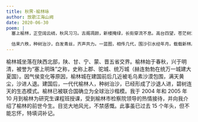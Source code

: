 ```yaml
---
title: 秋霁·榆林咏
author: 放歌江海山阙
date: 2020-06-30
poem: |
  塞上榆林，正空阔云绡，秋风习习。古阁凋颜，新楼掩绿，长街穿流不息。高台四望，苍茫树浪如渊碧。有谁知，曾是，黄尘漫卷沙相逼。

  估来六秩，种树治沙，白发青丝，齐声共力。一蓝图，相传几代，围沙引水经年月。载载新林片片接。八方驰助，科学治理沙魔，全球楷范，人神同泣！
---
```


榆林城坐落在陕西北部，陕、甘、宁、蒙、晋五省交界。榆林始于春秋，兴于明清，被誉为“塞上明珠”之称，史称上郡、驼城、统万城（赫连勃勃在统万一城建大夏国）。因气侯变化等原因，榆林城在建国前后几近被毛乌素沙漠包围，满天黄尘，沙进人退。建国后，一代代榆林人，种树治沙，已经形成了沙退人进，碧树连天的生态模式。榆林已被联合国确立为全球治沙楷模。我于 2004 年和 2005 年 10 月到榆林为研究生课程班授课，受到榆林市检察院领导的热情接待，并向我介绍了榆林的前世今生。目览大地风光，不禁感慨。此事虽已过去 15 个年头，但不能忘怀，特填词补记。
